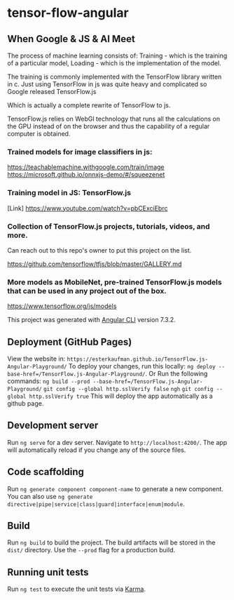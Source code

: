 # tensor-flow-angular

## When Google & JS & AI Meet
The process of machine learning consists of:
Training - which is the training of a particular model,
Loading - which is the implementation of the model.

The training is commonly implemented with the TensorFlow library written in c.
Just using TensorFlow in js was quite heavy and complicated so Google released TensorFlow.js

Which is actually a complete rewrite of TensorFlow to js.

TensorFlow.js relies on WebGl technology that runs all the calculations on the GPU instead of on the browser and thus the capability of a regular computer is obtained.

### Trained models for image classifiers in js: 
https://teachablemachine.withgoogle.com/train/image
https://microsoft.github.io/onnxjs-demo/#/squeezenet

### Training model in JS: TensorFlow.js

[Link] https://www.youtube.com/watch?v=pbCExciEbrc

### Collection of TensorFlow.js projects, tutorials, videos, and more.
Can reach out to this repo's owner to put this project on the list.

https://github.com/tensorflow/tfjs/blob/master/GALLERY.md

### More models as MobileNet, pre-trained TensorFlow.js models that can be used in any project out of the box.
https://www.tensorflow.org/js/models

This project was generated with [Angular CLI](https://github.com/angular/angular-cli) version 7.3.2.

## Deployment (GitHub Pages)

View the website in: `https://esterkaufman.github.io/TensorFlow.js-Angular-Playground/`
To deploy your changes, run this locally: `ng deploy --base-href=/TensorFlow.js-Angular-Playground/`. 
Or
Run the following commands: 
`ng build --prod --base-href=/TensorFlow.js-Angular-Playground/`
`git config --global http.sslVerify false`
`ngh`
`git config --global http.sslVerify true`
This will deploy the app automatically as a github page.


## Development server

Run `ng serve` for a dev server. Navigate to `http://localhost:4200/`. The app will automatically reload if you change any of the source files.

## Code scaffolding

Run `ng generate component component-name` to generate a new component. You can also use `ng generate directive|pipe|service|class|guard|interface|enum|module`.

## Build

Run `ng build` to build the project. The build artifacts will be stored in the `dist/` directory. Use the `--prod` flag for a production build.

## Running unit tests

Run `ng test` to execute the unit tests via [Karma](https://karma-runner.github.io).


